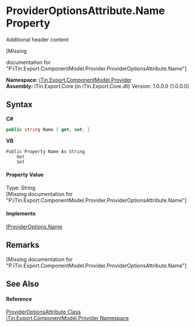 # ProviderOptionsAttribute.Name Property 
Additional header content 

\[Missing <summary> documentation for "P:iTin.Export.ComponentModel.Provider.ProviderOptionsAttribute.Name"\]

**Namespace:**&nbsp;<a href="723a96b5-5779-2554-cf17-05149bfcb802">iTin.Export.ComponentModel.Provider</a><br />**Assembly:**&nbsp;iTin.Export.Core (in iTin.Export.Core.dll) Version: 1.0.0.0 (1.0.0.0)

## Syntax

**C#**<br />
``` C#
public string Name { get; set; }
```

**VB**<br />
``` VB
Public Property Name As String
	Get
	Set
```


#### Property Value
Type: String<br />\[Missing <value> documentation for "P:iTin.Export.ComponentModel.Provider.ProviderOptionsAttribute.Name"\]

#### Implements
<a href="75322a7c-5be2-73c1-f014-e40788eae682">IProviderOptions.Name</a><br />

## Remarks
\[Missing <remarks> documentation for "P:iTin.Export.ComponentModel.Provider.ProviderOptionsAttribute.Name"\]

## See Also


#### Reference
<a href="120d0948-de39-fcf0-2738-37b8265fb823">ProviderOptionsAttribute Class</a><br /><a href="723a96b5-5779-2554-cf17-05149bfcb802">iTin.Export.ComponentModel.Provider Namespace</a><br />